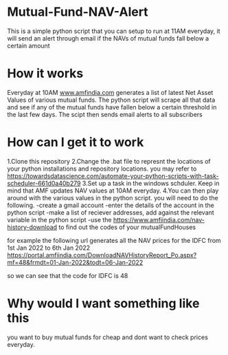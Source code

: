 # Mutual-Fund-NAV-Alert
This is a simple python script that you can setup to run at 11AM everyday, it will send an alert through email if the NAVs of mutual funds fall below a certain amount

# How it works
Everyday at 10AM www.amfindia.com generates a list of latest Net Asset Values of various mutual funds.
The python script will scrape all that data and see if any of the mutual funds have fallen below a certain threshold in the last few days.
The scipt then sends email alerts to all subscribers

# How can I get it to work
1.Clone this repository
2.Change the .bat file to represnt the locations of your python installations and repository locations. you may refer to https://towardsdatascience.com/automate-your-python-scripts-with-task-scheduler-661d0a40b279
3.Set up a task in the windows schduler. Keep in mind that AMF updates NAV values at 10AM everyday.
4.You can then play around with the various values in the python script. you will need to do the following.
  -create a gmail account
  -enter the details of the account in the python script
  -make a list of reciever addresses, add against the relevant variable in the python script
  -use the https://www.amfiindia.com/nav-history-download to find out the codes of your mutualFundHouses
  
 for example the following url generates all the NAV prices for the IDFC from 1st Jan 2022 to 6th Jan 2022
 https://portal.amfiindia.com/DownloadNAVHistoryReport_Po.aspx?mf=48&frmdt=01-Jan-2022&todt=06-Jan-2022
 
 so we can see that the code for IDFC is 48
 
 # Why would I want something like this
 
 you want to buy mutual funds for cheap and dont want to check prices everyday.

